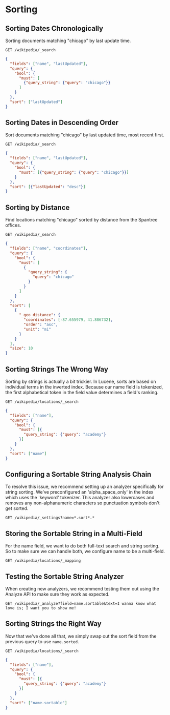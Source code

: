 # Sorting

## Sorting Dates Chronologically

Sorting documents matching "chicago" by last update time.

`GET /wikipedia/_search`

```json
{
  "fields": ["name", "lastUpdated"],
  "query": {
    "bool": {
      "must": [
        {"query_string": {"query": "chicago"}}
      ]
    }
  },
  "sort": ["lastUpdated"]
}
```
## Sorting Dates in Descending Order

Sort documents matching "chicago" by last updated time, most recent first.

`GET /wikipedia/_search`

```json
{
  "fields": ["name", "lastUpdated"],
  "query": {
    "bool": {
      "must": [{"query_string": {"query": "chicago"}}]
    }
  },
  "sort": [{"lastUpdated": "desc"}]
}
```

## Sorting by Distance

Find locations matching "chicago" sorted by distance from the Spantree offices.

`GET /wikipedia/_search`

```json
{
  "fields": ["name", "coordinates"],
  "query": {
    "bool": {
      "must": [
        {
          "query_string": {
            "query": "chicago"
          }
        }
      ]
    }
  },
  "sort": [
    {
      "_geo_distance": {
        "coordinates": [-87.655979, 41.886732],
        "order": "asc",
        "unit": "mi"
      }
    }
  ],
  "size": 10
}
```

## Sorting Strings The Wrong Way

Sorting by strings is actually a bit trickier. In Lucene, sorts are based on individual terms in the inverted index. 
Because our name field is tokenized, the first alphabetical token in the field value determines a field's ranking.

`GET /wikipedia/locations/_search`

```json
{
  "fields": ["name"],
  "query": {
    "bool": {
      "must": [{
        "query_string": {"query": "academy"}
      }]
    }
  },
  "sort": ["name"]
}
```

## Configuring a Sortable String Analysis Chain

To resolve this issue, we recommend setting up an analyzer specifically for string sorting. We've preconfigured an 
'alpha_space_only' in the index which uses the 'keyword' tokenizer. This analyzer also lowercases and removes any 
non-alphanumeric characters so punctuation symbols don't get sorted.

`GET /wikipedia/_settings?name=*.sort*.*`

## Storing the Sortable String in a Multi-Field

For the name field, we want to do both full-text search and string sorting. So to make sure we can handle both, we 
configure name to be a multi-field.

`GET /wikipedia/locations/_mapping`

## Testing the Sortable String Analyzer

When creating new analyzers, we recommend testing them out using the Analyze API to make sure they work as expected.

`GET /wikipedia/_analyze?field=name.sortable&text=I wanna know what love is; I want you to show me!`

## Sorting Strings the Right Way

Now that we've done all that, we simply swap out the sort field from the previous query to use `name.sorted`.

`GET /wikipedia/locations/_search`

```json
{
  "fields": ["name"],
  "query": {
    "bool": {
      "must": [{
        "query_string": {"query": "academy"}
      }]
    }
  },
  "sort": ["name.sortable"]
}
```

